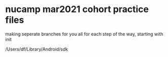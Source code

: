 # nucamp mar2021 cohort practice files

making seperate branches for you all for each step of the way, starting with init

/Users/df/Library/Android/sdk

